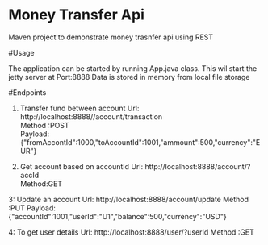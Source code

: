 # Money Transfer Api
Maven project to demonstrate money trasnfer api using REST

#Usage

The application can be started by running App.java class.
This wil start the jetty server at Port:8888
Data is stored in memory from local file storage

#Endpoints

1. Transfer fund between account
Url:  http://localhost:8888//account/transaction	
Method :POST	
Payload: {"fromAccontId":1000,"toAccountId":1001,"ammount":500,"currency":"EUR"}

2. Get account based on accountId
Url: http://localhost:8888/account/?accId	
Method:GET	

3: Update an account
Url: http://localhost:8888/account/update
Method :PUT
Payload:	{"accountId":1001,"userId":"U1","balance":500,"currency":"USD"}

4: To get user details
Url: http://localhost:8888/user/?userId	
Method :GET	


	
